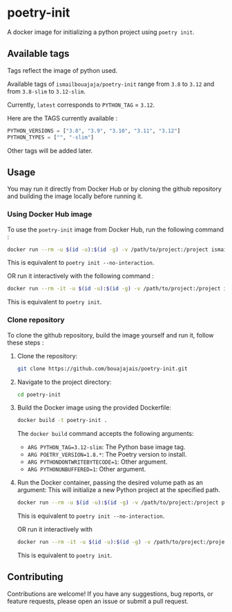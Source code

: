 # poetry-init

A docker image for initializing a python project using `poetry init`.

## Available tags

Tags reflect the image of python used.

Available tags of `ismailbouajaja/poetry-init` range from `3.8` to `3.12` and from `3.8-slim` to `3.12-slim`.

Currently, `latest` corresponds to `PYTHON_TAG` = `3.12`.

Here are the TAGS currently available :
```Python
PYTHON_VERSIONS = ["3.8", "3.9", "3.10", "3.11", "3.12"]
PYTHON_TYPES = ["", "-slim"]
```

Other tags will be added later.

## Usage

You may run it directly from Docker Hub or by cloning the github repository and building the image locally before running it.

### Using Docker Hub image

To use the `poetry-init` image from Docker Hub, run the following command :

```bash
docker run --rm -u $(id -u):$(id -g) -v /path/to/project:/project ismailbouajaja/poetry-init
```

This is equivalent to `poetry init --no-interaction`.

OR run it interactively with the following command :

```bash
docker run --rm -it -u $(id -u):$(id -g) -v /path/to/project:/project ismailbouajaja/poetry-init it
```

This is equivalent to `poetry init`.

### Clone repository

To clone the github repository, build the image yourself and run it, follow these steps :

1. Clone the repository:
    ```bash
    git clone https://github.com/bouajajais/poetry-init.git
    ```

2. Navigate to the project directory:
    ```bash
    cd poetry-init
    ```

2. Build the Docker image using the provided Dockerfile:
    ```bash
    docker build -t poetry-init .
    ```

    The `docker build` command accepts the following arguments:
    - `ARG PYTHON_TAG=3.12-slim`: The Python base image tag.
    - `ARG POETRY_VERSION=1.8.*`: The Poetry version to install.
    - `ARG PYTHONDONTWRITEBYTECODE=1`: Other argument.
    - `ARG PYTHONUNBUFFERED=1`: Other argument.

3. Run the Docker container, passing the desired volume path as an argument:
    This will initialize a new Python project at the specified path.

    ```bash
    docker run --rm -u $(id -u):$(id -g) -v /path/to/project:/project poetry-init
    ```

    This is equivalent to `poetry init --no-interaction`.

    OR run it interactively with

    ```bash
    docker run --rm -it -u $(id -u):$(id -g) -v /path/to/project:/project poetry-init it
    ```

    This is equivalent to `poetry init`.

## Contributing

Contributions are welcome! If you have any suggestions, bug reports, or feature requests, please open an issue or submit a pull request.